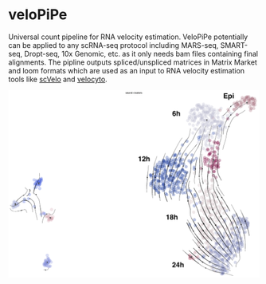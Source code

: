 # veloPiPe
Universal count pipeline for RNA velocity estimation. VeloPiPe potentially can be applied to any scRNA-seq protocol including MARS-seq, SMART-seq, Dropt-seq, 10x Genomic, etc. as it only needs bam files containing final alignments. The pipline outputs spliced/unspliced matrices in Matrix Market and loom formats which are used as an input to RNA velocity estimation tools like [scVelo](https://scvelo.readthedocs.io/) and [velocyto](https://velocyto.org/).

![Anterior Primitive Streak cells](https://github.com/morchalabi/veloPiPe/blob/dev/doc/scVelo.png)
